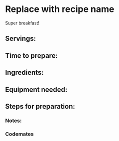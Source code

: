 # Replace with recipe name
Super breakfast!

## Servings: 

## Time to prepare: 

## Ingredients:


## Equipment needed:


## Steps for preparation:



### Notes:



### Codemates #
